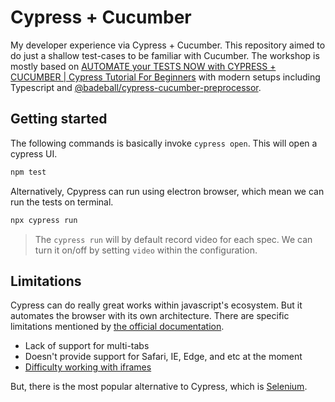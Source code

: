 # Cypress + Cucumber

My developer experience via Cypress + Cucumber. This repository aimed to do just
a shallow test-cases to be familiar with Cucumber. The workshop is mostly based
on
[AUTOMATE your TESTS NOW with CYPRESS + CUCUMBER | Cypress Tutorial For Beginners](https://www.youtube.com/watch?v=4KPBMXUSWJc&ab_channel=JoanMedia)
with modern setups including Typescript and
[@badeball/cypress-cucumber-preprocessor](@badeball/cypress-cucumber-preprocessor).

## Getting started

The following commands is basically invoke `cypress open`. This will open a
cypress UI.

```sh
npm test
```

Alternatively, Cpypress can run using electron browser, which mean we can run
the tests on terminal.

```sh
npx cypress run
```

> The `cypress run` will by default record video for each spec. We can turn it
> on/off by setting `video` within the configuration.

## Limitations

Cypress can do really great works within javascript's ecosystem. But it automates
the browser with its own architecture. There are specific limitations mentioned
by [the official documentation](https://docs.cypress.io/guides/references/trade-offs#Permanent-trade-offs-1).

- Lack of support for multi-tabs
- Doesn't provide support for Safari, IE, Edge, and etc at the moment
- [Difficulty working with iframes](https://www.cypress.io/blog/2020/02/12/working-with-iframes-in-cypress/)

But, there is the most popular alternative to Cypress, which is [Selenium](https://www.selenium.dev/documentation/overview/).
